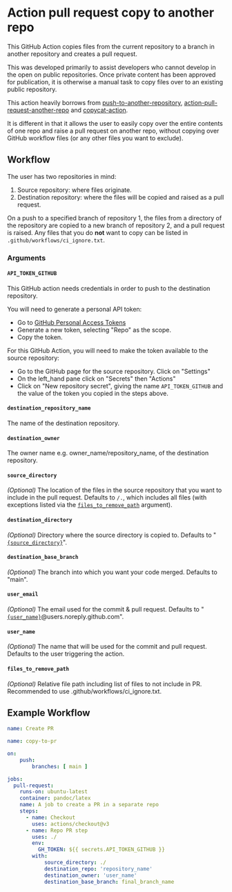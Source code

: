# Action pull request copy to another repo

This GitHub Action copies files from the current repository to a branch in another repository and creates a pull request.

This was developed primarily to assist developers who cannot develop in the open on public repositories. Once private content has been approved for publication, it is otherwise a manual task to copy files over to an existing public repository.

This action heavily borrows from [push-to-another-repository](https://github.com/marketplace/actions/push-directory-to-another-repository), [action-pull-request-another-repo](https://github.com/paygoc6/action-pull-request-another-repo) and [copycat-action](https://github.com/marketplace/actions/copycat-action).

It is different in that it allows the user to easily copy over the entire contents of one repo and raise a pull request on another repo, without copying over GitHub workflow files (or any other files you want to exclude).

## Workflow

The user has two repositories in mind:

1. Source repository: where files originate.
2. Destination repository: where the files will be copied and raised as a pull request.

On a push to a specified branch of repository 1, the files from a directory of the repository are copied to a new branch of repository 2, and a pull request is raised. Any files that you do **not** want to copy can be listed in `.github/workflows/ci_ignore.txt`.

### Arguments

#### `API_TOKEN_GITHUB`

This GitHub action needs credentials in order to push to the destination repository.

You will need to generate a personal API token:

* Go to [GitHub Personal Access Tokens](https://github.com/settings/tokens)
* Generate a new token, selecting "Repo" as the scope.
* Copy the token.

For this GitHub Action, you will need to make the token available to the source repository:

* Go to the GitHub page for the source repository. Click on "Settings"
* On the left_hand pane click on "Secrets" then "Actions"
* Click on "New repository secret", giving the name `API_TOKEN_GITHUB` and the value of the token you copied in the steps above.

#### `destination_repository_name`

The name of the destination repository.

#### `destination_owner`

The owner name e.g. owner_name/repository_name, of the destination repository.

#### `source_directory`

_(Optional)_ The location of the files in the source repository that you want to include in the pull request. Defaults to `/.`, which includes all files (with exceptions listed via the [`files_to_remove_path`](#files_to_remove_path) argument).

#### `destination_directory`

_(Optional)_ Directory where the source directory is copied to. Defaults to "[`{source_directory}`](#source_directory)".

#### `destination_base_branch`

_(Optional)_ The branch into which you want your code merged. Defaults to "main".

#### `user_email`

_(Optional)_ The email used for the commit & pull request. Defaults to "[`{user_name}`](#user_name)@users.noreply.github.com".

#### `user_name`

_(Optional)_ The name that will be used for the commit and pull request. Defaults to the user triggering the action.

#### `files_to_remove_path`

_(Optional)_ Relative file path including list of files to not include in PR. Recommended to use .github/workflows/ci_ignore.txt.

## Example Workflow

```yml
name: Create PR

name: copy-to-pr

on:
    push:
        branches: [ main ]

jobs:
  pull-request:
    runs-on: ubuntu-latest
    container: pandoc/latex
    name: A job to create a PR in a separate repo
    steps:
      - name: Checkout
        uses: actions/checkout@v3
      - name: Repo PR step
        uses: ./ 
        env:
          GH_TOKEN: ${{ secrets.API_TOKEN_GITHUB }}
        with:
            source_directory: ./ 
            destination_repo: 'repository_name'
            destination_owner: 'user_name'
            destination_base_branch: final_branch_name
```
